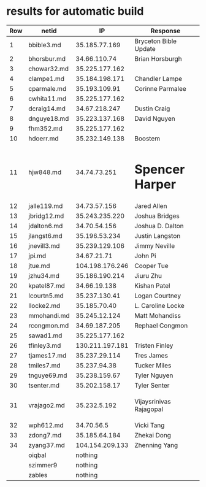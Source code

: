 # results for automatic build
|Row|netid|IP|Response|
|--|-----|--|--------|
|1|bbible3.md|35.185.77.169|<html> <body> Bryceton Bible Update </body> </html>|
|2|bhorsbur.md|34.66.110.74|<html> <body> Brian Horsburgh </body> </html>|
|3|chowar32.md|35.225.177.162||
|4|clampe1.md|35.184.198.171|<html> <body> Chandler Lampe </body> </html>|
|5|cparmale.md|35.193.109.91|<html> <body> Corinne Parmalee </body> </html>|
|6|cwhita11.md|35.225.177.162||
|7|dcraig14.md|34.67.218.247|<html> <body>Dustin Craig</body> </html>|
|8|dnguye18.md|35.223.137.168|<html> <body> David Nguyen </body> </html>|
|9|fhm352.md|35.225.177.162||
|10|hdoerr.md|35.232.149.138|<html> <body> Boostem </body> </html>|
|11|hjw848.md|34.74.73.251|<html> <body> <h1>Spencer Harper</h1> </body> </html>|
|12|jalle119.md|34.73.57.156|<html> <body> Jared Allen </body> </html>|
|13|jbridg12.md|35.243.235.220|<html> <body> Joshua Bridges </body> </html>|
|14|jdalton6.md|34.70.54.156|<html> <body> Joshua D. Dalton </body> </html>|
|15|jlangst6.md|35.196.53.234|<html> <body> Justin Langston </body> </html>|
|16|jnevill3.md|35.239.129.106|<html> <body> Jimmy Neville </body> </html>|
|17|jpi.md|34.67.21.71|<html> <body> John Pi </body> </html>|
|18|jtue.md|104.198.176.246|<html> <body> Cooper Tue </body> </html>|
|19|jzhu34.md|35.186.190.214|<html> <body> Jiuru Zhu </body> </html>|
|20|kpatel87.md|34.66.19.138|<html> <body> Kishan Patel </body> </html>|
|21|lcourtn5.md|35.237.130.41|Logan Courtney|
|22|llocke2.md|35.185.70.40| <html> <body> L. Caroline Locke </body> </html>|
|23|mmohandi.md|35.245.12.124|Matt Mohandiss|
|24|rcongmon.md|34.69.187.205|<html> <body> Rephael Congmon </body> </html>|
|25|sawad1.md|35.225.177.162||
|26|tfinley3.md|130.211.197.181|<html> <body> Tristen Finley </body> </html>|
|27|tjames17.md|35.237.29.114|<html> <body> Tres James </body> </html>|
|28|tmiles7.md|35.237.94.38|<html> <body> Tucker Miles </body> </html>|
|29|tnguye69.md|35.238.159.67|<html> <body> Tyler Nguyen </body> </html>|
|30|tsenter.md|35.202.158.17|<html> <body> Tyler Senter </body> </html>|
|31|vrajago2.md|35.232.5.192|<html> <body> <p>Vijaysrinivas Rajagopal</p> </body> </html>|
|32|wph612.md|34.70.56.5|<html> <body> Vicki Tang </body> </html>|
|33|zdong7.md|35.185.64.184|<html> <body> Zhekai Dong </body> </html>|
|34|zyang37.md|104.154.209.133|<html> <body> Zhenning Yang </body> </html>|
| |oiqbal|nothing||
| |szimmer9|nothing||
| |zables|nothing||
